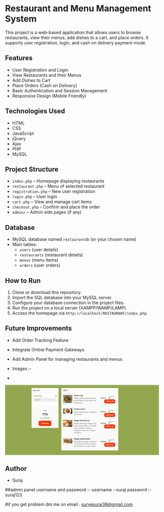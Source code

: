 # Restaurant and Menu Management System

This project is a web-based application that allows users to browse restaurants, view their menus, add dishes to a cart, and place orders. It supports user registration, login, and cash on delivery payment mode.

## Features

- User Registration and Login
- View Restaurants and their Menus
- Add Dishes to Cart
- Place Orders (Cash on Delivery)
- Basic Authentication and Session Management
- Responsive Design (Mobile Friendly)

## Technologies Used

- HTML
- CSS
- JavaScript
- jQuery
- Ajax
- PHP
- MySQL

## Project Structure

- `index.php` – Homepage displaying restaurants
- `restaurant.php` – Menu of selected restaurant
- `registration.php` – New user registration
- `login.php` – User login
- `cart.php` – View and manage cart items
- `checkout.php` – Confirm and place the order
- `admin/` – Admin side pages (if any)

## Database

- MySQL database named `restaurantdb` (or your chosen name)
- Main tables:
  - `users` (user details)
  - `restaurants` (restaurant details)
  - `menus` (menu items)
  - `orders` (user orders)

## How to Run

1. Clone or download this repository.
2. Import the SQL database into your MySQL server.
3. Configure your database connection in the project files.
4. Run the project on a local server (XAMPP/WAMP/LAMP).
5. Access the homepage via `http://localhost/RESTAURANT/index.php`.

## Future Improvements

- Add Order Tracking Feature
- Integrate Online Payment Gateways
- Add Admin Panel for managing restaurants and menus

- Images :-
-

![admin Page](./Screenshot/add_card.png)


## Author

- Suraj

##admin panel username and password :-
username :-suraj
password :-suraj123

#if you get problem dm me on email :
survesuraj38@gmail.com

